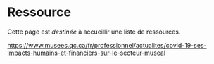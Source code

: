 ﻿# Ressource

Cette page est *destinée* à accueillir une liste de ressources. 

https://www.musees.qc.ca/fr/professionnel/actualites/covid-19-ses-impacts-humains-et-financiers-sur-le-secteur-museal 

